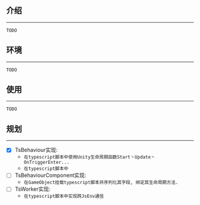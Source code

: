 ## 介绍
------------
```
TODO
```

## 环境
------------
```
TODO
```

## 使用
------------
```
TODO
```

## 规划
------------
 - [x] TsBehaviour实现:
 	- `在typescript脚本中使用Unity生命周期函数Start丶Update丶OnTriggerEnter...`
 	- `在typescript脚本中`
 - [ ] TsBehaviourComponent实现: 
 	- `在GameObject挂载typescript脚本并序列化其字段, 绑定其生命周期方法.`
 - [ ] TsWorker实现:
 	- `在typescript脚本中实现跨JsEnv通信`